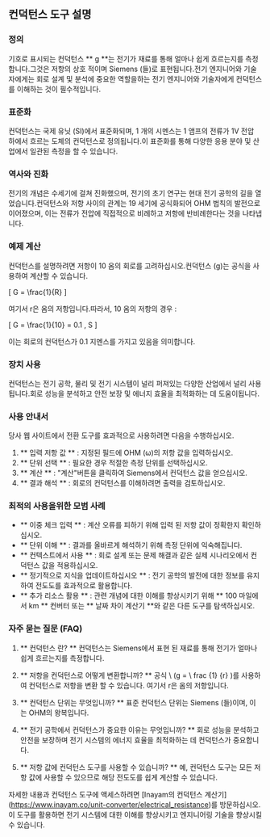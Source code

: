 ## 컨덕턴스 도구 설명

### 정의
기호로 표시되는 컨덕턴스 ** g **는 전기가 재료를 통해 얼마나 쉽게 흐르는지를 측정합니다.그것은 저항의 상호 적이며 Siemens (들)로 표현됩니다.전기 엔지니어와 기술자에게는 회로 설계 및 분석에 중요한 역할을하는 전기 엔지니어와 기술자에게 컨덕턴스를 이해하는 것이 필수적입니다.

### 표준화
컨덕턴스는 국제 유닛 (SI)에서 표준화되며, 1 개의 시멘스는 1 앰프의 전류가 1V 전압 하에서 흐르는 도체의 컨덕턴스로 정의됩니다.이 표준화를 통해 다양한 응용 분야 및 산업에서 일관된 측정을 할 수 있습니다.

### 역사와 진화
전기의 개념은 수세기에 걸쳐 진화했으며, 전기의 초기 연구는 현대 전기 공학의 길을 열었습니다.컨덕턴스와 저항 사이의 관계는 19 세기에 공식화되어 OHM 법칙의 발전으로 이어졌으며, 이는 전류가 전압에 직접적으로 비례하고 저항에 반비례한다는 것을 나타냅니다.

### 예제 계산
컨덕턴스를 설명하려면 저항이 10 옴의 회로를 고려하십시오.컨덕턴스 (g)는 공식을 사용하여 계산할 수 있습니다.

\[ G = \frac{1}{R} \]

여기서 r은 옴의 저항입니다.따라서, 10 옴의 저항의 경우 :

\[ G = \frac{1}{10} = 0.1 \, S \]

이는 회로의 컨덕턴스가 0.1 지멘스를 가지고 있음을 의미합니다.

### 장치 사용
컨덕턴스는 전기 공학, 물리 및 전기 시스템이 널리 퍼져있는 다양한 산업에서 널리 사용됩니다.회로 성능을 분석하고 안전 보장 및 에너지 효율을 최적화하는 데 도움이됩니다.

### 사용 안내서
당사 웹 사이트에서 전환 도구를 효과적으로 사용하려면 다음을 수행하십시오.

1. ** 입력 저항 값 ** : 지정된 필드에 OHM (ω)의 저항 값을 입력하십시오.
2. ** 단위 선택 ** : 필요한 경우 적절한 측정 단위를 선택하십시오.
3. ** 계산 ** : "계산"버튼을 클릭하여 Siemens에서 컨덕턴스 값을 얻으십시오.
4. ** 결과 해석 ** : 회로의 컨덕턴스를 이해하려면 출력을 검토하십시오.

### 최적의 사용을위한 모범 사례
- ** 이중 체크 입력 ** : 계산 오류를 피하기 위해 입력 된 저항 값이 정확한지 확인하십시오.
- ** 단위 이해 ** : 결과를 올바르게 해석하기 위해 측정 단위에 익숙해집니다.
- ** 컨텍스트에서 사용 ** : 회로 설계 또는 문제 해결과 같은 실제 시나리오에서 컨덕턴스 값을 적용하십시오.
- ** 정기적으로 지식을 업데이트하십시오 ** : 전기 공학의 발전에 대한 정보를 유지하여 전도도를 효과적으로 활용합니다.
- ** 추가 리소스 활용 ** : 관련 개념에 대한 이해를 향상시키기 위해 ** 100 마일에서 km ** 컨버터 또는 ** 날짜 차이 계산기 **와 같은 다른 도구를 탐색하십시오.

### 자주 묻는 질문 (FAQ)

1. ** 컨덕턴스 란? **
컨덕턴스는 Siemens에서 표현 된 재료를 통해 전기가 얼마나 쉽게 흐르는지를 측정합니다.

2. ** 저항을 컨덕턴스로 어떻게 변환합니까? **
공식 \ (g = \ frac {1} {r} \)를 사용하여 컨덕턴스로 저항을 변환 할 수 있습니다. 여기서 r은 옴의 저항입니다.

3. ** 컨덕턴스 단위는 무엇입니까? **
표준 컨덕턴스 단위는 Siemens (들)이며, 이는 OHM의 왕복입니다.

4. ** 전기 공학에서 컨덕턴스가 중요한 이유는 무엇입니까? **
회로 성능을 분석하고 안전을 보장하며 전기 시스템의 에너지 효율을 최적화하는 데 컨덕턴스가 중요합니다.

5. ** 저항 값에 컨덕턴스 도구를 사용할 수 있습니까? **
예, 컨덕턴스 도구는 모든 저항 값에 사용할 수 있으므로 해당 전도도를 쉽게 계산할 수 있습니다.

자세한 내용과 컨덕턴스 도구에 액세스하려면 [Inayam의 컨덕턴스 계산기] (https://www.inayam.co/unit-converter/electrical_resistance)를 방문하십시오.이 도구를 활용하면 전기 시스템에 대한 이해를 향상시키고 엔지니어링 기술을 향상시킬 수 있습니다.